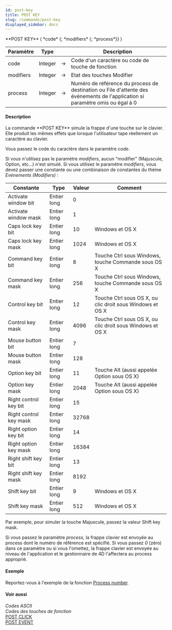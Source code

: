```yaml
---
id: post-key
title: POST KEY
slug: /commands/post-key
displayed_sidebar: docs
---
```


<!--REF #_command_.POST KEY.Syntax-->**POST KEY** ( *code* {; *modifiers* {; *process*}} )<!-- END REF-->
<!--REF #_command_.POST KEY.Params-->
| Paramètre | Type |  | Description |
| --- | --- | --- | --- |
| code | Integer | &rarr; | Code d'un caractère ou code de touche de fonction |
| modifiers | Integer | &rarr; | Etat des touches Modifier |
| process | Integer | &rarr; | Numéro de référence du process de destination ou File d'attente des événements de l'application si paramètre omis ou égal à 0 |

<!-- END REF-->

#### Description 

<!--REF #_command_.POST KEY.Summary-->La commande **POST KEY** simule la frappe d'une touche sur le clavier.<!-- END REF--> Elle produit les mêmes effets que lorsque l'utilisateur tape réellement un caractère au clavier. 

Vous passez le code du caractère dans le paramètre *code*. 

Si vous n'utilisez pas le paramètre *modifiers*, aucun "modifier" (Majuscule, Option, etc...) n'est simulé. Si vous utilisez le paramètre *modifiers*, vous devez passer une constante ou une combinaison de constantes du thème *Evénements (Modifiers)* :

| Constante              | Type        | Valeur | Comment                                                   |
| ---------------------- | ----------- | ------ | --------------------------------------------------------- |
| Activate window bit    | Entier long | 0      |                                                           |
| Activate window mask   | Entier long | 1      |                                                           |
| Caps lock key bit      | Entier long | 10     | Windows et OS X                                           |
| Caps lock key mask     | Entier long | 1024   | Windows et OS X                                           |
| Command key bit        | Entier long | 8      | Touche Ctrl sous Windows, touche Commande sous OS X       |
| Command key mask       | Entier long | 256    | Touche Ctrl sous Windows, touche Commande sous OS X       |
| Control key bit        | Entier long | 12     | Touche Ctrl sous OS X, ou clic droit sous Windows et OS X |
| Control key mask       | Entier long | 4096   | Touche Ctrl sous OS X, ou clic droit sous Windows et OS X |
| Mouse button bit       | Entier long | 7      |                                                           |
| Mouse button mask      | Entier long | 128    |                                                           |
| Option key bit         | Entier long | 11     | Touche Alt (aussi appelée Option sous OS X)               |
| Option key mask        | Entier long | 2048   | Touche Alt (aussi appelée Option sous OS X)               |
| Right control key bit  | Entier long | 15     |                                                           |
| Right control key mask | Entier long | 32768  |                                                           |
| Right option key bit   | Entier long | 14     |                                                           |
| Right option key mask  | Entier long | 16384  |                                                           |
| Right shift key bit    | Entier long | 13     |                                                           |
| Right shift key mask   | Entier long | 8192   |                                                           |
| Shift key bit          | Entier long | 9      | Windows et OS X                                           |
| Shift key mask         | Entier long | 512    | Windows et OS X                                           |

Par exemple, pour simuler la touche Majuscule, passez la valeur Shift key mask.

Si vous passez le paramètre *process*, la frappe clavier est envoyée au process dont le numéro de référence est spécifié. Si vous passez *0* (zéro) dans ce paramètre ou si vous l'omettez, la frappe clavier est envoyée au niveau de l'application et le gestionnaire de 4D l'affectera au process approprié.

#### Exemple 

Reportez-vous à l'exemple de la fonction [Process number](process-number.md).

#### Voir aussi 

*Codes ASCII*  
*Codes des touches de fonction*  
[POST CLICK](post-click.md)  
[POST EVENT](post-event.md)  